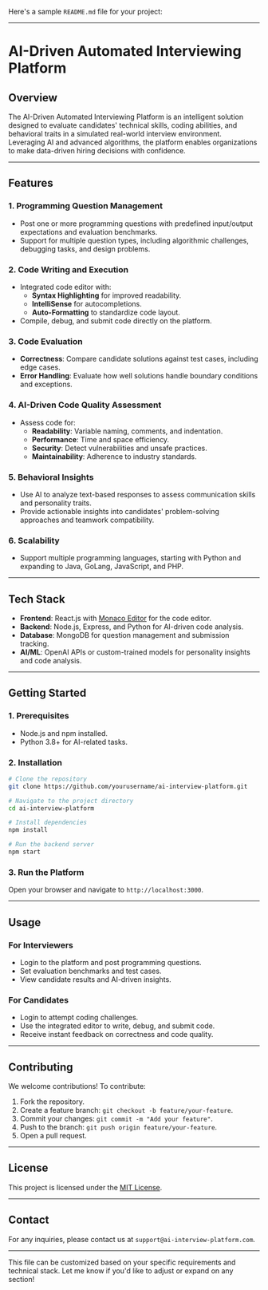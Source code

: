 Here's a sample `README.md` file for your project:

---

# **AI-Driven Automated Interviewing Platform**

## **Overview**
The AI-Driven Automated Interviewing Platform is an intelligent solution designed to evaluate candidates' technical skills, coding abilities, and behavioral traits in a simulated real-world interview environment. Leveraging AI and advanced algorithms, the platform enables organizations to make data-driven hiring decisions with confidence. 

---

## **Features**
### **1. Programming Question Management**
- Post one or more programming questions with predefined input/output expectations and evaluation benchmarks.
- Support for multiple question types, including algorithmic challenges, debugging tasks, and design problems.

### **2. Code Writing and Execution**
- Integrated code editor with:
  - **Syntax Highlighting** for improved readability.
  - **IntelliSense** for autocompletions.
  - **Auto-Formatting** to standardize code layout.
- Compile, debug, and submit code directly on the platform.

### **3. Code Evaluation**
- **Correctness**: Compare candidate solutions against test cases, including edge cases.
- **Error Handling**: Evaluate how well solutions handle boundary conditions and exceptions.

### **4. AI-Driven Code Quality Assessment**
- Assess code for:
  - **Readability**: Variable naming, comments, and indentation.
  - **Performance**: Time and space efficiency.
  - **Security**: Detect vulnerabilities and unsafe practices.
  - **Maintainability**: Adherence to industry standards.

### **5. Behavioral Insights**
- Use AI to analyze text-based responses to assess communication skills and personality traits.
- Provide actionable insights into candidates' problem-solving approaches and teamwork compatibility.

### **6. Scalability**
- Support multiple programming languages, starting with Python and expanding to Java, GoLang, JavaScript, and PHP.

---

## **Tech Stack**
- **Frontend**: React.js with [Monaco Editor](https://microsoft.github.io/monaco-editor/) for the code editor.
- **Backend**: Node.js, Express, and Python for AI-driven code analysis.
- **Database**: MongoDB for question management and submission tracking.
- **AI/ML**: OpenAI APIs or custom-trained models for personality insights and code analysis.

---

## **Getting Started**
### **1. Prerequisites**
- Node.js and npm installed.
- Python 3.8+ for AI-related tasks.

### **2. Installation**
```bash
# Clone the repository
git clone https://github.com/yourusername/ai-interview-platform.git

# Navigate to the project directory
cd ai-interview-platform

# Install dependencies
npm install

# Run the backend server
npm start
```

### **3. Run the Platform**
Open your browser and navigate to `http://localhost:3000`.

---

## **Usage**
### **For Interviewers**
- Login to the platform and post programming questions.
- Set evaluation benchmarks and test cases.
- View candidate results and AI-driven insights.

### **For Candidates**
- Login to attempt coding challenges.
- Use the integrated editor to write, debug, and submit code.
- Receive instant feedback on correctness and code quality.

---

## **Contributing**
We welcome contributions! To contribute:
1. Fork the repository.
2. Create a feature branch: `git checkout -b feature/your-feature`.
3. Commit your changes: `git commit -m "Add your feature"`.
4. Push to the branch: `git push origin feature/your-feature`.
5. Open a pull request.

---

## **License**
This project is licensed under the [MIT License](LICENSE).

---

## **Contact**
For any inquiries, please contact us at `support@ai-interview-platform.com`.

--- 

This file can be customized based on your specific requirements and technical stack. Let me know if you'd like to adjust or expand on any section!
